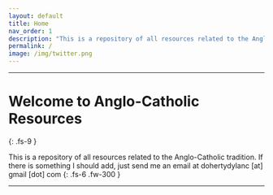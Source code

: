 ```yaml
---
layout: default
title: Home
nav_order: 1
description: "This is a repository of all resources related to the Anglo-Catholic tradition."
permalink: /
image: /img/twitter.png
---
```

<head>
  <link rel="shortcut icon" type="image/png" href="/favicon.png">
</head>


---

# Welcome to Anglo-Catholic Resources
{: .fs-9 }

This is a repository of all resources related to the Anglo-Catholic tradition. If there is something I should add, just send me an email at dohertydylanc [at] gmail [dot] com
{: .fs-6 .fw-300 }

---
